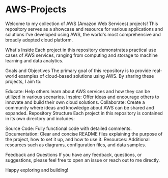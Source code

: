 # AWS-Projects
Welcome to my collection of AWS (Amazon Web Services) projects! This repository serves as a showcase and resource for various applications and solutions I've developed using AWS, the world's most comprehensive and broadly adopted cloud platform.

What's Inside
Each project in this repository demonstrates practical use cases of AWS services, ranging from computing and storage to machine learning and data analytics.

Goals and Objectives
The primary goal of this repository is to provide real-world examples of cloud-based solutions using AWS. By sharing these projects, I aim to:

Educate: Help others learn about AWS services and how they can be utilized in various scenarios.
Inspire: Offer ideas and encourage others to innovate and build their own cloud solutions.
Collaborate: Create a community where ideas and knowledge about AWS can be shared and expanded.
Repository Structure
Each project in this repository is contained in its own directory and includes:

Source Code: Fully functional code with detailed comments.
Documentation: Clear and concise README files explaining the purpose of the project, how to set it up, and how to use it.
Resources: Additional resources such as diagrams, configuration files, and data samples.

Feedback and Questions
If you have any feedback, questions, or suggestions, please feel free to open an issue or reach out to me directly.

Happy exploring and building!
